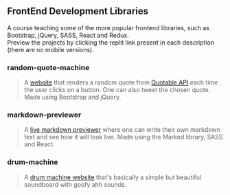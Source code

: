 ## FrontEnd Development Libraries
A course teaching some of the more popular frontend libraries, such as Bootstrap, jQuery, SASS, React and Redux.<br>
Preview the projects by clicking the replit link present in each description (there are no mobile versions).

### random-quote-machine
> A [website](https://random-quote-machine.mikapikafika.repl.co) that renders a random quote from [Quotable API](https://github.com/lukePeavey/quotable) each time the user clicks on a button. One can also tweet the chosen quote. Made using Bootstrap and jQuery.

### markdown-previewer
> A [live markdown previewer](https://markdown-previewer.mikapikafika.repl.co) where one can write their own markdown text and see how it will look live. Made using the Marked library, SASS and React.

### drum-machine
> A [drum machine website](https://drum-machine-website.mikapikafika.repl.co) that's basically a simple but beautiful soundboard with goofy ahh sounds.
